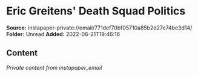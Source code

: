 # Eric Greitens' Death Squad Politics

**Source:** instapaper-private://email/771def70bf05710a85b2d27e74be3d14/
**Folder:** Unread
**Added:** 2022-06-21T19:46:16




## Content
*Private content from instapaper_email*
